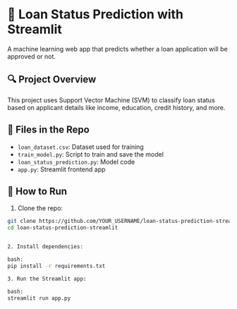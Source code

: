 # 🏦 Loan Status Prediction with Streamlit

A machine learning web app that predicts whether a loan application will be approved or not.

## 🔍 Project Overview

This project uses Support Vector Machine (SVM) to classify loan status based on applicant details like income, education, credit history, and more.

## 📂 Files in the Repo

- `loan_dataset.csv`: Dataset used for training
- `train_model.py`: Script to train and save the model
- `loan_status_prediction.py`: Model code
- `app.py`: Streamlit frontend app

## 🚀 How to Run

1. Clone the repo:

```bash
git clone https://github.com/YOUR_USERNAME/loan-status-prediction-streamlit.git
cd loan-status-prediction-streamlit


2. Install dependencies:

bash:
pip install -r requirements.txt

3. Run the Streamlit app:

bash:
streamlit run app.py

